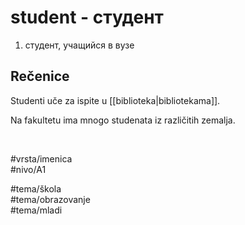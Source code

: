 # student - студент

1. студент, учащийся в вузе

## Rečenice

Studenti uče za ispite u [[biblioteka|bibliotekama]].

Na fakultetu ima mnogo studenata iz različitih zemalja.

<br>

#vrsta/imenica  
#nivo/A1  

#tema/škola  
#tema/obrazovanje  
#tema/mladi  
